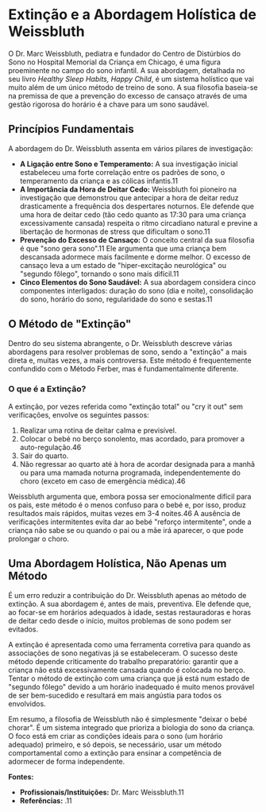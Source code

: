 # Extinção e a Abordagem Holística de Weissbluth

O Dr. Marc Weissbluth, pediatra e fundador do Centro de Distúrbios do Sono no Hospital Memorial da Criança em Chicago, é uma figura proeminente no campo do sono infantil. A sua abordagem, detalhada no seu livro *Healthy Sleep Habits, Happy Child*, é um sistema holístico que vai muito além de um único método de treino de sono. A sua filosofia baseia-se na premissa de que a prevenção do excesso de cansaço através de uma gestão rigorosa do horário é a chave para um sono saudável.

## Princípios Fundamentais
A abordagem do Dr. Weissbluth assenta em vários pilares de investigação:
- **A Ligação entre Sono e Temperamento:** A sua investigação inicial estabeleceu uma forte correlação entre os padrões de sono, o temperamento da criança e as cólicas infantis.11
- **A Importância da Hora de Deitar Cedo:** Weissbluth foi pioneiro na investigação que demonstrou que antecipar a hora de deitar reduz drasticamente a frequência dos despertares noturnos. Ele defende que uma hora de deitar cedo (tão cedo quanto as 17:30 para uma criança excessivamente cansada) respeita o ritmo circadiano natural e previne a libertação de hormonas de stress que dificultam o sono.11
- **Prevenção do Excesso de Cansaço:** O conceito central da sua filosofia é que "sono gera sono".11 Ele argumenta que uma criança bem descansada adormece mais facilmente e dorme melhor. O excesso de cansaço leva a um estado de "hiper-excitação neurológica" ou "segundo fôlego", tornando o sono mais difícil.11
- **Cinco Elementos do Sono Saudável:** A sua abordagem considera cinco componentes interligados: duração do sono (dia e noite), consolidação do sono, horário do sono, regularidade do sono e sestas.11

## O Método de "Extinção"
Dentro do seu sistema abrangente, o Dr. Weissbluth descreve várias abordagens para resolver problemas de sono, sendo a "extinção" a mais direta e, muitas vezes, a mais controversa. Este método é frequentemente confundido com o Método Ferber, mas é fundamentalmente diferente.

### O que é a Extinção?
A extinção, por vezes referida como "extinção total" ou "cry it out" sem verificações, envolve os seguintes passos:
1.  Realizar uma rotina de deitar calma e previsível.
2.  Colocar o bebé no berço sonolento, mas acordado, para promover a auto-regulação.46
3.  Sair do quarto.
4.  Não regressar ao quarto até à hora de acordar designada para a manhã ou para uma mamada noturna programada, independentemente do choro (exceto em caso de emergência médica).46

Weissbluth argumenta que, embora possa ser emocionalmente difícil para os pais, este método é o menos confuso para o bebé e, por isso, produz resultados mais rápidos, muitas vezes em 3-4 noites.46 A ausência de verificações intermitentes evita dar ao bebé "reforço intermitente", onde a criança não sabe se ou quando o pai ou a mãe irá aparecer, o que pode prolongar o choro.

## Uma Abordagem Holística, Não Apenas um Método
É um erro reduzir a contribuição do Dr. Weissbluth apenas ao método de extinção. A sua abordagem é, antes de mais, preventiva. Ele defende que, ao focar-se em horários adequados à idade, sestas restauradoras e horas de deitar cedo desde o início, muitos problemas de sono podem ser evitados.

A extinção é apresentada como uma ferramenta corretiva para quando as associações de sono negativas já se estabeleceram. O sucesso deste método depende criticamente do trabalho preparatório: garantir que a criança não está excessivamente cansada quando é colocada no berço. Tentar o método de extinção com uma criança que já está num estado de "segundo fôlego" devido a um horário inadequado é muito menos provável de ser bem-sucedido e resultará em mais angústia para todos os envolvidos.

Em resumo, a filosofia de Weissbluth não é simplesmente "deixar o bebé chorar". É um sistema integrado que prioriza a biologia do sono da criança. O foco está em criar as condições ideais para o sono (um horário adequado) primeiro, e só depois, se necessário, usar um método comportamental como a extinção para ensinar a competência de adormecer de forma independente.

**Fontes:**
- **Profissionais/Instituições:** Dr. Marc Weissbluth.11
- **Referências:** .11